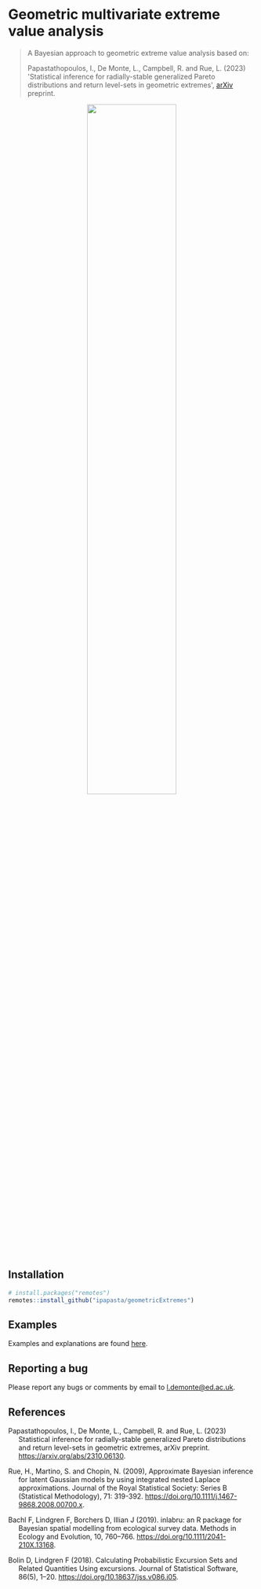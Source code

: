 # Geometric multivariate extreme value analysis 

> A Bayesian approach to geometric extreme value analysis based on:
>
> Papastathopoulos, I., De Monte, L., Campbell, R. and Rue, L. (2023) 'Statistical inference for radially-stable generalized Pareto distributions and return level-sets in geometric extremes', [arXiv](https://arxiv.org/abs/2310.06130) preprint.

<p align="center"><img src="/figures/GaussCop_LapMargins.gif" width="60%" height="60%"/> </p>



## Installation
``` r
# install.packages("remotes")
remotes::install_github("ipapasta/geometricExtremes")
```

## Examples

Examples and explanations are found [here](EXAMPLES.md).

## Reporting a bug

Please report any bugs or comments by email to l.demonte@ed.ac.uk.

## References

<div id="refs" class="references csl-bib-body hanging-indent"
line-spacing="2">

<div id="ref-Papastathopoulos2023" class="csl-entry">

Papastathopoulos, I., De Monte, L., Campbell, R. and Rue, L. (2023) Statistical inference for radially-stable generalized Pareto distributions and return level-sets in geometric extremes, arXiv preprint. <https://arxiv.org/abs/2310.06130>. 

</div>

<div id="ref-Rueetal2009" class="csl-entry">

Rue, H., Martino, S. and Chopin, N. (2009), Approximate Bayesian inference for latent Gaussian models by using integrated nested Laplace approximations. Journal of the Royal Statistical Society: Series B (Statistical Methodology), 71: 319-392. <https://doi.org/10.1111/j.1467-9868.2008.00700.x>.

</div>

<div id="ref-BachletAl2019" class="csl-entry">

Bachl F, Lindgren F, Borchers D, Illian J (2019). inlabru: an R package for Bayesian spatial modelling from ecological survey data. Methods in Ecology and Evolution, 10, 760–766. <https://doi.org/10.1111/2041-210X.13168>.

</div>

<div id="ref-BolinLindgren2018" class="csl-entry">

Bolin D, Lindgren F (2018). Calculating Probabilistic Excursion Sets and Related Quantities Using excursions. Journal of Statistical Software, 86(5), 1–20. <https://doi.org/10.18637/jss.v086.i05>.

</div>

</div>
